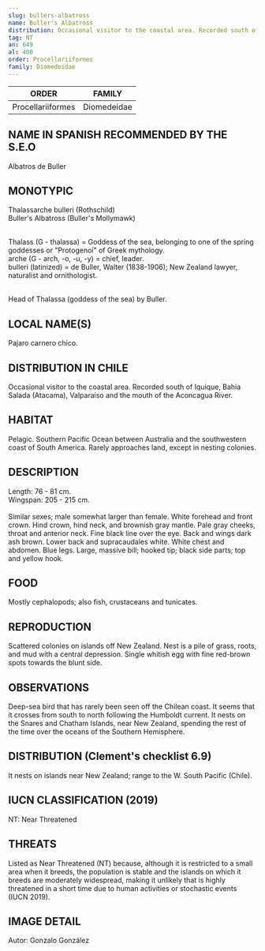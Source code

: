 ```yaml
---
slug: bullers-albatross
name: Buller's Albatross
distribution: Occasional visitor to the coastal area. Recorded south of Iquique, Bahia Salada (Atacama), Valparaiso and the mouth of the Aconcagua River.
tag: NT
an: 649
al: 400
order: Procellariiformes
family: Diomedeidae
---
```


| ORDER             | FAMILY      |
| ----------------- | ----------- |
| Procellariiformes | Diomedeidae |

## NAME IN SPANISH RECOMMENDED BY THE S.E.O

Albatros de Buller

## MONOTYPIC

Thalassarche bulleri (Rothschild)<br>
Buller's Albatross (Buller's Mollymawk)<br><br>

Thalass (G - thalassa) = Goddess of the sea, belonging to one of the spring goddesses or "Protogenoi" of Greek mythology.<br>
arche (G - arch, -o, -u, -y) = chief, leader.<br>
bulleri (latinized) = de Buller, Walter (1838-1906); New Zealand lawyer, naturalist and ornithologist.<br><br>

Head of Thalassa (goddess of the sea) by Buller.

## LOCAL NAME(S)

Pajaro carnero chico.

## DISTRIBUTION IN CHILE

Occasional visitor to the coastal area. Recorded south of Iquique, Bahia Salada (Atacama), Valparaiso and the mouth of the Aconcagua River.

## HABITAT

Pelagic. Southern Pacific Ocean between Australia and the southwestern coast of South America. Rarely approaches land, except in nesting colonies.

## DESCRIPTION

Length: 76 - 81 cm.<br>
Wingspan: 205 - 215 cm.<br><br>
Similar sexes; male somewhat larger than female. White forehead and front crown. Hind crown, hind neck, and brownish gray mantle. Pale gray cheeks, throat and anterior neck. Fine black line over the eye. Back and wings dark ash brown. Lower back and supracaudales white. White chest and abdomen. Blue legs. Large, massive bill; hooked tip; black side parts; top and yellow hook.

## FOOD

Mostly cephalopods; also fish, crustaceans and tunicates.

## REPRODUCTION

Scattered colonies on islands off New Zealand. Nest is a pile of grass, roots, and mud with a central depression. Single whitish egg with fine red-brown spots towards the blunt side.

## OBSERVATIONS

Deep-sea bird that has rarely been seen off the Chilean coast. It seems that it crosses from south to north following the Humboldt current. It nests on the Snares and Chatham Islands, near New Zealand, spending the rest of the time over the oceans of the Southern Hemisphere.

## DISTRIBUTION (Clement's checklist 6.9)

It nests on islands near New Zealand; range to the W. South Pacific (Chile).

## IUCN CLASSIFICATION (2019)

NT: Near Threatened

## THREATS

Listed as Near Threatened (NT) because, although it is restricted to a small area when it breeds, the population is stable and the islands on which it breeds are moderately widespread, making it unlikely that is highly threatened in a short time due to human activities or stochastic events (IUCN 2019).

## IMAGE DETAIL

Autor: Gonzalo González
